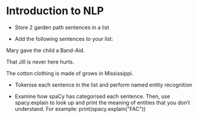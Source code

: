 # Introduction to NLP

* Store 2 garden path sentences in a list

* Add the following sentences to your list:

Mary gave the child a Band-Aid.

That Jill is never here hurts.

The cotton clothing is made of grows in Mississippi.

* Tokenise each sentence in the list and perform named entity recognition

* Examine how spaCy has categorised each sentence. Then, use spacy.explain to look up and print the meaning of entities that you don’t understand. For example: print(spacy.explain("FAC"))


